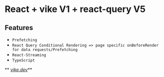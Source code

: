 # React + vike V1 + react-query V5

## Features
- `Prefetching`
- `React Query Conditional Rendering => page specific onBeforeRender for data requests/Prefetching`
- `React-Streaming`
- `TypeScript`

** [_vike.dev_](https://vike.dev/)**